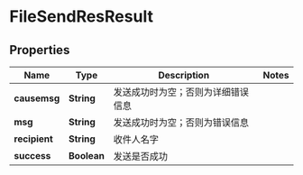 # FileSendResResult

## Properties
Name | Type | Description | Notes
------------ | ------------- | ------------- | -------------
**causemsg** | **String** | 发送成功时为空；否则为详细错误信息 | 
**msg** | **String** | 发送成功时为空；否则为错误信息 | 
**recipient** | **String** | 收件人名字 | 
**success** | **Boolean** | 发送是否成功 | 
